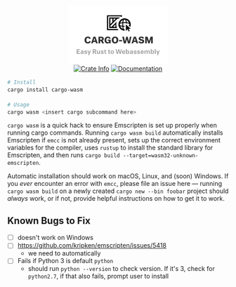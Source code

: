 <p align="center">
  <img src="https://raw.githubusercontent.com/lord/img/master/logo-cargowasm.png" alt="cargo wasm: Easy Rust to Webassembly" width="226">
  <br>
  <!-- <a href="https://travis-ci.org/lord/backtalk"><img src="https://travis-ci.org/lord/backtalk.svg?branch=master" alt="Build Status"></a> -->
  <a href="https://crates.io/crates/cargo-wasm"><img src="https://img.shields.io/crates/v/cargo-wasm.svg" alt="Crate Info"></a>
  <a href="https://docs.rs/cargo-wasm"><img src="https://img.shields.io/badge/docs.rs-visit-brightgreen.svg" alt="Documentation"></a>
</p>

```sh
# Install
cargo install cargo-wasm

# Usage
cargo wasm <insert cargo subcommand here>
```

`cargo wasm` is a quick hack to ensure Emscripten is set up properly when running cargo commands. Running `cargo wasm build` automatically installs Emscripten if `emcc` is not already present, sets up the correct environment variables for the compiler, uses `rustup` to install the standard library for Emscripten, and then runs `cargo build --target=wasm32-unknown-emscripten`.

Automatic installation should work on macOS, Linux, and (soon) Windows. If you _ever_ encounter an error with `emcc`, please file an issue here — running `cargo wasm build` on a newly created `cargo new --bin foobar` project should _always_ work, or if not, provide helpful instructions on how to get it to work.

## Known Bugs to Fix

- [ ] doesn't work on Windows
- [ ] https://github.com/kripken/emscripten/issues/5418
  - we need to automatically
- [ ] Fails if Python 3 is default `python`
  - should run `python --version` to check version. If it's 3, check for `python2.7`, if that also fails, prompt user to install
